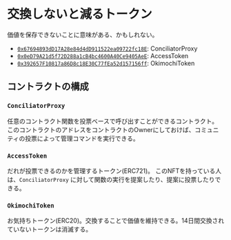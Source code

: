 # 交換しないと減るトークン

価値を保存できないことに意味がある、かもしれない。


- [`0x67694893dD17A28e84d4dD911522ea09722fc18E`](https://mumbai.polygonscan.com/address/0x67694893dD17A28e84d4dD911522ea09722fc18E): ConciliatorProxy
- [`0x0eD79A21d5f72D288a1cB4bc4600A40Ce9405AeE`](https://mumbai.polygonscan.com/address/0x0eD79A21d5f72D288a1cB4bc4600A40Ce9405AeE): AccessToken
- [`0x392657F10817a86D8c18E30C77fEa52d157156ff`](https://mumbai.polygonscan.com/address/0x392657F10817a86D8c18E30C77fEa52d157156ff): OkimochiToken

## コントラクトの構成

### `ConciliatorProxy`
任意のコントラクト関数を投票ベースで呼び出すことができるコントラクト。
このコントラクトのアドレスをコントラクトのOwnerにしておけば、コミュニティの投票によって管理コマンドを実行できる。

### `AccessToken`
だれが投票できるのかを管理するトークン(ERC721)。
このNFTを持っている人は、`ConciliatorProxy` に対して関数の実行を提案したり、提案に投票したりできる。

### `OkimochiToken`
お気持ちトークン(ERC20)。交換することで価値を維持できる。14日間交換されていないトークンは消滅する。
